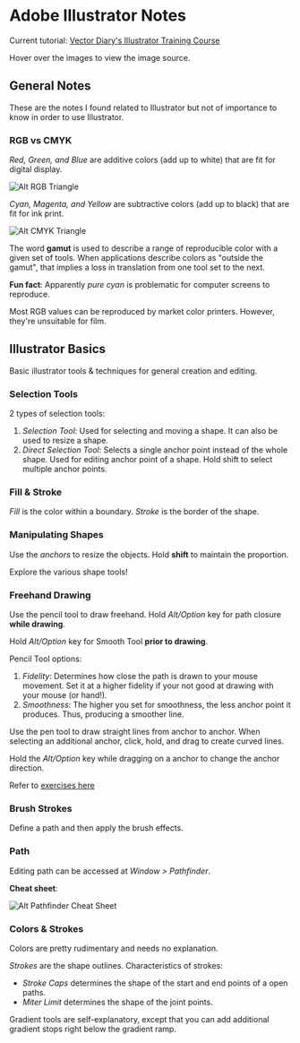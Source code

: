 # Adobe Illustrator Notes #
Current tutorial: [Vector Diary's Illustrator Training
Course](http://www.vectordiary.com/illustrator/illustrator-training-course/)

Hover over the images to view the image source.

## General Notes ##
These are the notes I found related to Illustrator but not of importance
to know in order to use Illustrator.

### RGB vs CMYK ###

*Red, Green, and Blue* are additive colors (add up to white) that are
fit for digital display.

![Alt RGB Triangle](https://github.com/dekom/scripts/raw/master/adobe_illustrator/images/RGB_triangle.gif
"RGB colors are additive - Source: Vector Diary")

*Cyan, Magenta, and Yellow* are subtractive colors (add up to black)
that are fit for ink print.

![Alt CMYK Triangle](https://github.com/dekom/scripts/raw/master/adobe_illustrator/images/CMY_triangle.gif
"CMYK colors are subtractive - Source: Vecotr Diary")

The word **gamut** is used to describe a range of reproducible color
with a given set of tools.  When applications describe colors as
"outside the gamut", that implies a loss in translation from one tool
set to the next.

**Fun fact**: Apparently *pure cyan* is problematic for computer screens to reproduce.

Most RGB values can be reproduced by market color printers.  However,
they're unsuitable for film.

## Illustrator Basics ##
Basic illustrator tools & techniques for general creation and editing.

### Selection Tools ###
2 types of selection tools:

1. *Selection Tool*: Used for selecting and moving a shape.  It can also
	 be used to resize a shape.
2. *Direct Selection Tool*: Selects a single anchor point instead of the
	 whole shape.  Used for editing anchor point of a shape. Hold shift to
select multiple anchor points.

### Fill & Stroke ###
*Fill* is the color within a boundary.  *Stroke* is the border of the
shape.

### Manipulating Shapes ###
Use the *anchors* to resize the objects.  Hold **shift** to maintain the
proportion.

Explore the various shape tools!

### Freehand Drawing ###
Use the pencil tool to draw freehand.  Hold *Alt/Option* key for path
closure **while drawing**.

Hold *Alt/Option* key for Smooth Tool **prior to drawing**.

Pencil Tool options:

1. *Fidelity*: Determines how close the path is drawn to your mouse
	 movement.  Set it at a higher fidelity if your not good at drawing
with your mouse (or hand!).
2. *Smoothness*: The higher you set for smoothness, the less anchor
	 point it produces.  Thus, producing a smoother line.

Use the pen tool to draw straight lines from anchor to anchor. When
selecting an additional anchor, click, hold, and drag to create curved
lines.

Hold the *Alt/Option* key while dragging on a anchor to change the
anchor direction.

Refer to [exercises
here](http://www.vectordiary.com/illustrator/drawing-with-pen-tool/)

### Brush Strokes ###
Define a path and then apply the brush effects.

### Path ###
Editing path can be accessed at *Window > Pathfinder*.

**Cheat sheet**:

![Alt Pathfinder Cheat Sheet](https://github.com/dekom/scripts/raw/master/adobe_illustrator/images/compound-cheat-sheet.gif "Compound pathfinder cheat sheet - Source: Vector Diary")

### Colors & Strokes ###
Colors are pretty rudimentary and needs no explanation.

*Strokes* are the shape outlines. Characteristics of strokes:

* *Stroke Caps* determines the shape of the start and end points of a
	open paths.
* *Miter Limit* determines the shape of the joint points.

Gradient tools are self-explanatory, except that you can add additional
gradient stops right below the gradient ramp.


